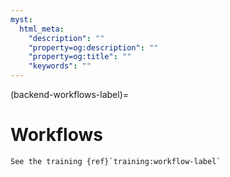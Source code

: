 ```yaml
---
myst:
  html_meta:
    "description": ""
    "property=og:description": ""
    "property=og:title": ""
    "keywords": ""
---
```


(backend-workflows-label)=

# Workflows

```{seealso}
See the training {ref}`training:workflow-label`
```

